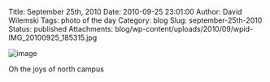 Title: September 25th, 2010 
Date: 2010-09-25 23:01:00
Author: David Wilemski
Tags: photo of the day
Category: blog
Slug: september-25th-2010
Status: published
Attachments: blog/wp-content/uploads/2010/09/wpid-IMG_20100925_185315.jpg

![image](http://oromis.davidwilemski.com/blog/wp-content/uploads/2010/09/wpid-IMG_20100925_185315.jpg)

Oh the joys of north campus
